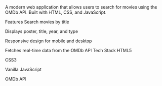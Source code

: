 A modern web application that allows users to search for movies using the OMDb API. Built with HTML, CSS, and JavaScript.

Features
Search movies by title

Displays poster, title, year, and type

Responsive design for mobile and desktop

Fetches real-time data from the OMDb API
Tech Stack
HTML5

CSS3

Vanilla JavaScript

OMDb API

